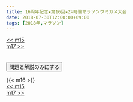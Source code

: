 ```yaml
---
title: 16周年記念★第16回★24時間マラソンウミガメ大会
date: 2018-07-30T12:00:00+09:00
tags: [2018年,マラソン]
---
```

<div class="th_left"><a href="../m15"><< m15</a></div>
<div class="th_right"><a href="../m17">m17 >></a></div>
<br><br>
<script src="../../js/cupsoup.js"></script>
<form>
<input type="button" value="問題と解説のみにする" onClick="toggleCupsoup()">
</form>
{{< m16 >}}
<div class="th_left"><a href="../m15"><< m15</a></div>
<div class="th_right"><a href="../m17">m17 >></a></div>
